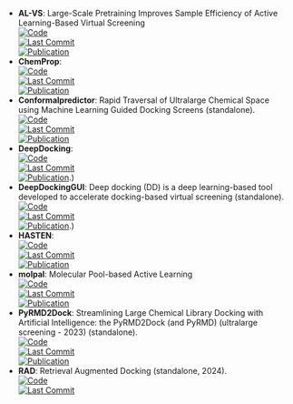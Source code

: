 - **AL-VS**: Large-Scale Pretraining Improves Sample Efficiency of Active Learning-Based Virtual Screening  
	[![Code](https://img.shields.io/github/stars/None?style=for-the-badge&logo=github)](github.com/molecularinformatics/PretrainedAL-VS)  
	[![Last Commit](https://img.shields.io/github/last-commit/None?style=for-the-badge&logo=github)](github.com/molecularinformatics/PretrainedAL-VS)  
	[![Publication](https://img.shields.io/badge/Publication-Citations:0-blue?style=for-the-badge&logo=bookstack)](https://doi.org/10.1021/acs.jcim.3c01938)  
- **ChemProp**:   
	[![Code](https://img.shields.io/github/stars/aamini/chemprop?style=for-the-badge&logo=github)](https://github.com/aamini/chemprop)  
	[![Last Commit](https://img.shields.io/github/last-commit/aamini/chemprop?style=for-the-badge&logo=github)](https://github.com/aamini/chemprop)  
	[![Publication](https://img.shields.io/badge/Publication-Citations:88-blue?style=for-the-badge&logo=bookstack)](https://doi.org/10.1021/acscentsci.1c00546)  
- **Conformalpredictor**: Rapid Traversal of Ultralarge Chemical Space using Machine Learning Guided Docking Screens (standalone).  
	[![Code](https://img.shields.io/github/stars/Carlssonlab/conformalpredictor?style=for-the-badge&logo=github)](https://github.com/Carlssonlab/conformalpredictor)  
	[![Last Commit](https://img.shields.io/github/last-commit/Carlssonlab/conformalpredictor?style=for-the-badge&logo=github)](https://github.com/Carlssonlab/conformalpredictor)  
	[![Publication](https://img.shields.io/badge/Publication-Citations:1-blue?style=for-the-badge&logo=arxiv)](https://doi.org/10.26434/chemrxiv-2023-w3x36)  
- **DeepDocking**:   
	[![Code](https://img.shields.io/github/stars/jamesgleave/Deep-Docking-NonAutomated?style=for-the-badge&logo=github)](https://github.com/jamesgleave/Deep-Docking-NonAutomated)  
	[![Last Commit](https://img.shields.io/github/last-commit/jamesgleave/Deep-Docking-NonAutomated?style=for-the-badge&logo=github)](https://github.com/jamesgleave/Deep-Docking-NonAutomated)  
	[![Publication](https://img.shields.io/badge/Publication-Citations:0-blue?style=for-the-badge&logo=bookstack)](https://doi.org/10.1021/acscentsci.0c00229).)  
- **DeepDockingGUI**: Deep docking (DD) is a deep learning-based tool developed to accelerate docking-based virtual screening (standalone).  
	[![Code](https://img.shields.io/github/stars/jamesgleave/DeepDockingGUI?style=for-the-badge&logo=github)](https://github.com/jamesgleave/DeepDockingGUI)  
	[![Last Commit](https://img.shields.io/github/last-commit/jamesgleave/DeepDockingGUI?style=for-the-badge&logo=github)](https://github.com/jamesgleave/DeepDockingGUI)  
	[![Publication](https://img.shields.io/badge/Publication-Citations:0-blue?style=for-the-badge&logo=bookstack)](https://doi.org/10.1021/acscentsci.0c00229).)  
- **HASTEN**:   
	[![Code](https://img.shields.io/github/stars/TuomoKalliokoski/HASTEN?style=for-the-badge&logo=github)](https://github.com/TuomoKalliokoski/HASTEN)  
	[![Last Commit](https://img.shields.io/github/last-commit/TuomoKalliokoski/HASTEN?style=for-the-badge&logo=github)](https://github.com/TuomoKalliokoski/HASTEN)  
	[![Publication](https://img.shields.io/badge/Publication-Citations:9-blue?style=for-the-badge&logo=bookstack)](https://doi.org/10.1002/minf.202100089)  
- **molpal**: Molecular Pool-based Active Learning  
	[![Code](https://img.shields.io/github/stars/coleygroup/molpal?style=for-the-badge&logo=github)](https://github.com/coleygroup/molpal)  
	[![Last Commit](https://img.shields.io/github/last-commit/coleygroup/molpal?style=for-the-badge&logo=github)](https://github.com/coleygroup/molpal)  
	[![Publication](https://img.shields.io/badge/Publication-Citations:141-blue?style=for-the-badge&logo=bookstack)](https://doi.org/10.1039/D0SC06805E)  
- **PyRMD2Dock**: Streamlining Large Chemical Library Docking with Artificial Intelligence: the PyRMD2Dock (and PyRMD) (ultralarge screening - 2023) (standalone).  
	[![Code](https://img.shields.io/github/stars/cosconatilab/PyRMD?style=for-the-badge&logo=github)](https://github.com/cosconatilab/PyRMD)  
	[![Last Commit](https://img.shields.io/github/last-commit/cosconatilab/PyRMD?style=for-the-badge&logo=github)](https://github.com/cosconatilab/PyRMD)  
	[![Publication](https://img.shields.io/badge/Publication-Citations:24-blue?style=for-the-badge&logo=bookstack)](https://doi.org/10.1021/acs.jcim.1c00653)  
- **RAD**: Retrieval Augmented Docking (standalone, 2024).  
	[![Code](https://img.shields.io/github/stars/keiserlab/rad?style=for-the-badge&logo=github)](https://github.com/keiserlab/rad)  
	[![Last Commit](https://img.shields.io/github/last-commit/keiserlab/rad?style=for-the-badge&logo=github)](https://github.com/keiserlab/rad)  
